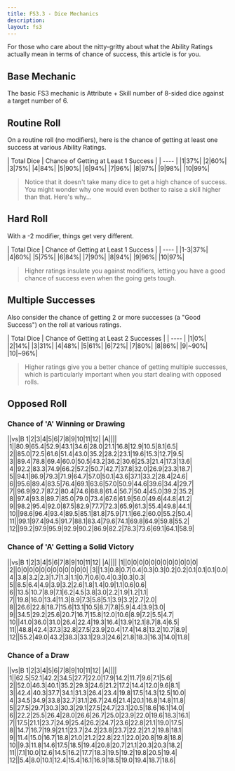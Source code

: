 ```yaml
---
title: FS3.3 - Dice Mechanics
description:
layout: fs3
---
```


For those who care about the nitty-gritty about what the Ability Ratings actually mean in terms of chance of success, this article is for you.

## Base Mechanic

The basic FS3 mechanic is Attribute + Skill number of 8-sided dice against a target number of 6.

## Routine Roll

On a routine roll (no modifiers), here is the chance of getting at least one success at various Ability Ratings.

| Total Dice | Chance of Getting at Least 1 Success |
| ---- |
|1|37%|
|2|60%|
|3|75%|
|4|84%|
|5|90%|
|6|94%|
|7|96%|
|8|97%|
|9|98%|
|10|99%|

> <i class="fa fa-cubes" aria-hidden="true"></i>  Notice that it doesn't take many dice to get a high chance of success.  You might wonder why one would even bother to raise a skill higher than that.   Here's why...

## Hard Roll

With a -2 modifier, things get very different.

| Total Dice | Chance of Getting at Least 1 Success |
| ---- |
|1-3|37%|
|4|60%|
|5|75%|
|6|84%|
|7|90%|
|8|94%|
|9|96%|
|10|97%|

> <i class="fa fa-cubes" aria-hidden="true"></i>  Higher ratings insulate you against modifiers, letting you have a good chance of success even when the going gets tough.

## Multiple Successes

Also consider the chance of getting 2 or more successes (a "Good Success") on the roll at various ratings.

| Total Dice | Chance of Getting at Least 2 Successes |
| ---- |
|1|0%|
|2|14%|
|3|31%|
|4|48%|
|5|61%|
|6|72%|
|7|80%|
|8|86%|
|9|~90%|
|10|~96%|

> <i class="fa fa-cubes" aria-hidden="true"></i>  Higher ratings give you a better chance of getting multiple successes, which is particularly important when you start dealing with opposed rolls.

## Opposed Roll

### Chance of 'A' Winning or Drawing

||vs|B 1|2|3|4|5|6|7|8|9|10|11|12|
|A||||
|1||80.9|65.4|52.9|43.1|34.6|28.0|21.1|16.8|12.9|10.5|8.1|6.5|
|2||85.0|72.5|61.6|51.4|43.0|35.2|28.2|23.1|19.6|15.3|12.7|9.5|
|3||89.4|78.8|69.4|60.0|50.5|43.2|36.2|30.6|25.3|21.4|17.3|13.6|
|4||92.2|83.3|74.9|66.2|57.2|50.7|42.7|37.8|32.0|26.9|23.3|18.7|
|5||94.1|86.9|79.3|71.9|64.7|57.0|50.1|43.6|37.1|33.2|28.4|24.6|
|6||95.6|89.4|83.5|76.4|69.1|63.6|57.0|50.9|44.6|39.6|34.4|29.7|
|7||96.9|92.7|87.2|80.4|74.6|68.8|61.4|56.7|50.4|45.0|39.2|35.2|
|8||97.4|93.8|89.7|85.0|79.0|73.4|67.6|61.9|56.0|49.6|44.8|41.2|
|9||98.2|95.4|92.0|87.5|82.9|77.7|72.3|65.9|61.3|55.4|49.8|44.1|
|10||98.6|96.4|93.4|89.5|85.1|81.8|75.9|71.1|66.2|60.0|55.2|50.4|
|11||99.1|97.4|94.5|91.7|88.1|83.4|79.6|74.1|69.8|64.9|59.8|55.2|
|12||99.2|97.9|95.9|92.9|90.2|86.9|82.2|78.3|73.6|69.1|64.1|58.9|

### Chance of 'A' Getting a Solid Victory

||vs|B 1|2|3|4|5|6|7|8|9|10|11|12|
|A||||
|1||0|0|0|0|0|0|0|0|0|0|0|0|
|2||0|0|0|0|0|0|0|0|0|0|0|0|
|3||1.3|0.8|0.7|0.4|0.3|0.3|0.2|0.2|0.1|0.1|0.1|0.0|
|4||3.8|3.2|2.3|1.7|1.3|1.1|0.7|0.6|0.4|0.3|0.3|0.3|
|5||8.5|6.4|4.9|3.9|3.2|2.6|1.8|1.4|0.9|1.1|0.6|0.6|
|6||13.5|10.7|8.9|7.1|6.2|4.5|3.8|3.0|2.2|1.9|1.2|1.1|
|7||19.8|16.0|13.4|11.3|8.9|7.3|5.8|5.1|3.9|3.2|2.7|2.0|
|8||26.6|22.8|18.7|15.6|13.1|10.5|8.7|7.8|5.9|4.4|3.9|3.0|
|9||34.5|29.2|25.6|20.7|16.7|15.8|12.0|10.6|8.9|7.2|5.5|4.7|
|10||41.0|36.0|31.0|26.4|22.4|19.3|16.4|13.9|12.1|8.7|8.4|6.5|
|11||48.8|42.4|37.3|32.8|27.5|23.9|20.4|17.4|14.8|13.2|10.7|8.9|
|12||55.2|49.0|43.2|38.3|33.1|29.3|24.6|21.8|18.3|16.3|14.0|11.8|


### Chance of a Draw

||vs|B 1|2|3|4|5|6|7|8|9|10|11|12|
|A||||
|1||62.5|52.1|42.2|34.5|27.7|22.0|17.9|14.2|11.7|9.6|7.1|5.6|
|2||52.0|46.3|40.1|35.2|29.3|24.6|21.2|17.2|14.4|12.0|9.6|8.1|
|3||42.4|40.3|37.7|34.1|31.3|26.4|23.4|19.8|17.5|14.3|12.5|10.0|
|4||34.5|34.9|33.8|32.7|31.1|26.7|24.6|21.4|20.1|16.8|14.8|11.8|
|5||27.5|29.7|30.3|30.3|29.1|27.5|24.7|23.1|20.5|18.6|16.1|14.0|
|6||22.2|25.5|26.4|28.0|26.6|26.7|25.0|23.9|22.0|19.6|18.3|16.1|
|7||17.5|21.1|23.7|24.9|25.4|26.2|24.7|23.6|22.8|21.1|19.0|17.5|
|8||14.7|16.7|19.9|21.1|23.7|24.2|23.8|23.7|22.2|21.2|19.8|18.1|
|9||11.4|15.0|16.7|18.8|21.0|21.2|22.8|22.1|22.0|20.8|19.8|18.8|
|10||9.3|11.8|14.6|17.5|18.5|19.4|20.8|20.7|21.1|20.3|20.3|18.2|
|11||7.1|10.0|12.6|14.5|16.2|17.7|18.3|19.5|19.2|19.8|20.5|19.4|
|12||5.4|8.0|10.1|12.4|15.4|16.1|16.9|18.5|19.0|19.4|18.7|18.6|
